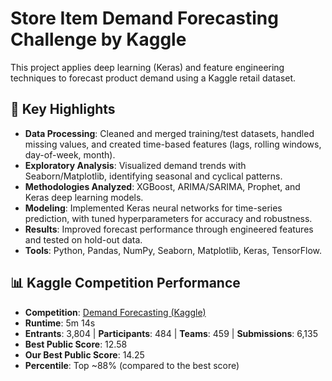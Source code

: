 # Store Item Demand Forecasting Challenge by Kaggle


This project applies deep learning (Keras) and feature engineering techniques to forecast product demand using a Kaggle retail dataset.

## 🔑 Key Highlights
- **Data Processing**: Cleaned and merged training/test datasets, handled missing values, and created time-based features (lags, rolling windows, day-of-week, month).
- **Exploratory Analysis**: Visualized demand trends with Seaborn/Matplotlib, identifying seasonal and cyclical patterns.
- **Methodologies Analyzed**: XGBoost, ARIMA/SARIMA, Prophet, and Keras deep learning models.
- **Modeling**: Implemented Keras neural networks for time-series prediction, with tuned hyperparameters for accuracy and robustness.
- **Results**: Improved forecast performance through engineered features and tested on hold-out data.
- **Tools**: Python, Pandas, NumPy, Seaborn, Matplotlib, Keras, TensorFlow.

## 📊 Kaggle Competition Performance

- **Competition**: [Demand Forecasting (Kaggle)](https://www.kaggle.com/competitions/demand-forecasting-kernels-only)  
- **Runtime**: 5m 14s  
- **Entrants**: 3,804 | **Participants**: 484 | **Teams**: 459 | **Submissions**: 6,135  
- **Best Public Score**: 12.58  
- **Our Best Public Score**: 14.25  
- **Percentile**: Top ~88% (compared to the best score)
